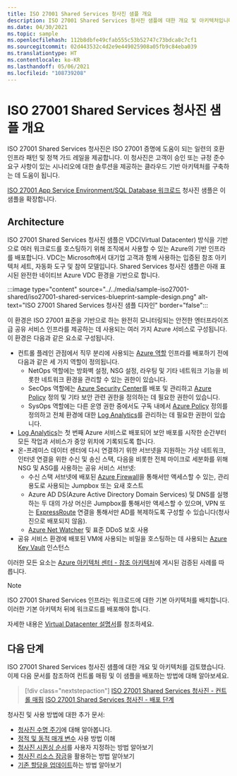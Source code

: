 ```yaml
---
title: ISO 27001 Shared Services 청사진 샘플 개요
description: ISO 27001 Shared Services 청사진 샘플에 대한 개요 및 아키텍처입니다. 이 청사진 샘플은 고객이 특정 ISO 27001 컨트롤을 평가하는 데 도움이 됩니다.
ms.date: 04/30/2021
ms.topic: sample
ms.openlocfilehash: 112b8dbfe49cfab555c53b52747c73bdca8c7cf1
ms.sourcegitcommit: 02d443532c4d2e9e449025908a05fb9c84eba039
ms.translationtype: HT
ms.contentlocale: ko-KR
ms.lasthandoff: 05/06/2021
ms.locfileid: "108739208"
---
```

# <a name="overview-of-the-iso-27001-shared-services-blueprint-sample"></a>ISO 27001 Shared Services 청사진 샘플 개요

ISO 27001 Shared Services 청사진은 ISO 27001 증명에 도움이 되는 일련의 호환 인프라 패턴 및 정책 가드 레일을 제공합니다. 이 청사진은 고객이 승인 또는 규정 준수 요구 사항이 있는 시나리오에 대한 솔루션을 제공하는 클라우드 기반 아키텍처를 구축하는 데 도움이 됩니다.

[ISO 27001 App Service Environment/SQL Database 워크로드](../iso27001-ase-sql-workload/index.md) 청사진 샘플은 이 샘플을 확장합니다.

## <a name="architecture"></a>Architecture

ISO 27001 Shared Services 청사진 샘플은 VDC(Virtual Datacenter) 방식을 기반으로 여러 워크로드를 호스팅하기 위해 조직에서 사용할 수 있는 Azure의 기반 인프라를 배포합니다.
VDC는 Microsoft에서 대기업 고객과 함께 사용하는 입증된 참조 아키텍처 세트, 자동화 도구 및 참여 모델입니다. Shared Services 청사진 샘플은 아래 표시된 완전한 네이티브 Azure VDC 환경을 기반으로 합니다.

:::image type="content" source="../../media/sample-iso27001-shared/iso27001-shared-services-blueprint-sample-design.png" alt-text="ISO 27001 Shared Services 청사진 샘플 디자인" border="false":::

이 환경은 ISO 27001 표준을 기반으로 하는 완전히 모니터링되는 안전한 엔터프라이즈급 공유 서비스 인프라를 제공하는 데 사용되는 여러 가지 Azure 서비스로 구성됩니다. 이 환경은 다음과 같은 요소로 구성됩니다.

- 컨트롤 플레인 관점에서 직무 분리에 사용되는 [Azure 역할](../../../../role-based-access-control/overview.md) 인프라를 배포하기 전에 다음과 같은 세 가지 역할이 정의됩니다.
  - NetOps 역할에는 방화벽 설정, NSG 설정, 라우팅 및 기타 네트워크 기능을 비롯한 네트워크 환경을 관리할 수 있는 권한이 있습니다.
  - SecOps 역할에는 [Azure Security Center](../../../../security-center/security-center-introduction.md)를 배포 및 관리하고 [Azure Policy](../../../policy/overview.md) 정의 및 기타 보안 관련 권한을 정의하는 데 필요한 권한이 있습니다.
  - SysOps 역할에는 다른 운영 권한 중에서도 구독 내에서 [Azure Policy](../../../policy/overview.md) 정의를 정의하고 전체 환경에 대한 [Log Analytics](../../../../azure-monitor/overview.md)를 관리하는 데 필요한 권한이 있습니다.
- [Log Analytics](../../../../azure-monitor/overview.md)는 첫 번째 Azure 서비스로 배포되어 보안 배포를 시작한 순간부터 모든 작업과 서비스가 중앙 위치에 기록되도록 합니다.
- 온-프레미스 데이터 센터에 다시 연결하기 위한 서브넷을 지원하는 가상 네트워크, 인터넷 연결을 위한 수신 및 송신 스택, 다음을 비롯한 전체 마이크로 세분화를 위해 NSG 및 ASG를 사용하는 공유 서비스 서브넷:
  - 수신 스택 서브넷에 배포된 [Azure Firewall](../../../../firewall/overview.md)을 통해서만 액세스할 수 있는, 관리 용도로 사용되는 Jumpbox 또는 요새 호스트
  - Azure AD DS(Azure Active Directory Domain Services) 및 DNS를 실행하는 두 대의 가상 머신은 Jumpbox를 통해서만 액세스할 수 있으며, VPN 또는 [ExpressRoute](../../../../expressroute/expressroute-introduction.md) 연결을 통해서만 AD를 복제하도록 구성할 수 있습니다(청사진으로 배포되지 않음).
  - [Azure Net Watcher](../../../../network-watcher/network-watcher-monitoring-overview.md) 및 표준 DDoS 보호 사용
- 공유 서비스 환경에 배포된 VM에 사용되는 비밀을 호스팅하는 데 사용되는 [Azure Key Vault](../../../../key-vault/general/overview.md) 인스턴스

이러한 모든 요소는 [Azure 아키텍처 센터 - 참조 아키텍처](/azure/architecture/reference-architectures/)에 게시된 검증된 사례를 따릅니다.

> [!NOTE]
> ISO 27001 Shared Services 인프라는 워크로드에 대한 기본 아키텍처를 배치합니다.
> 이러한 기본 아키텍처 뒤에 워크로드를 배포해야 합니다.

자세한 내용은 [Virtual Datacenter 설명서](/azure/architecture/vdc/)를 참조하세요.

## <a name="next-steps"></a>다음 단계

ISO 27001 Shared Services 청사진 샘플에 대한 개요 및 아키텍처를 검토했습니다.
이제 다음 문서를 참조하여 컨트롤 매핑 및 이 샘플을 배포하는 방법에 대해 알아보세요.

> [!div class="nextstepaction"]
> [ISO 27001 Shared Services 청사진 - 컨트롤 매핑](./control-mapping.md)
> [ISO 27001 Shared Services 청사진 - 배포 단계](./deploy.md)

청사진 및 사용 방법에 대한 추가 문서:

- [청사진 수명 주기](../../concepts/lifecycle.md)에 대해 알아봅니다.
- [정적 및 동적 매개 변수](../../concepts/parameters.md) 사용 방법 이해
- [청사진 시퀀싱 순서](../../concepts/sequencing-order.md)를 사용자 지정하는 방법 알아보기
- [청사진 리소스 잠금](../../concepts/resource-locking.md)을 활용하는 방법 알아보기
- [기존 할당을 업데이트](../../how-to/update-existing-assignments.md)하는 방법 알아보기
